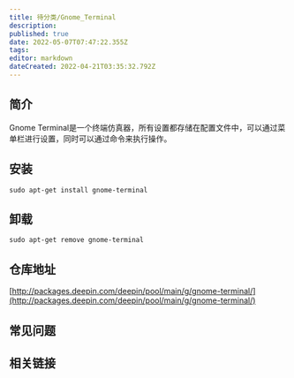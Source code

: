 ```yaml
---
title: 待分类/Gnome_Terminal
description: 
published: true
date: 2022-05-07T07:47:22.355Z
tags: 
editor: markdown
dateCreated: 2022-04-21T03:35:32.792Z
---
```


## 简介

Gnome Terminal是一个终端仿真器，所有设置都存储在配置文件中，可以通过菜单栏进行设置，同时可以通过命令来执行操作。

## 安装

`sudo apt-get install gnome-terminal`

## 卸载

`sudo apt-get remove gnome-terminal`

## 仓库地址

[http://packages.deepin.com/deepin/pool/main/g/gnome-terminal/](http://packages.deepin.com/deepin/pool/main/g/gnome-terminal/)

## 常见问题

## 相关链接
